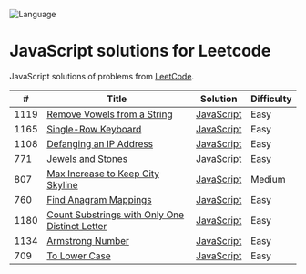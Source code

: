 ![Language](https://img.shields.io/badge/Language-JavaScript-orange.svg)

# JavaScript solutions for Leetcode

JavaScript solutions of problems from [LeetCode](https://leetcode.com/).

| #    | Title                                                                                                                          | Solution                         | Difficulty |
| ---- | ------------------------------------------------------------------------------------------------------------------------------ | -------------------------------- | ---------- |
| 1119 | [Remove Vowels from a String](https://leetcode.com/problems/remove-vowels-from-a-string/)                                      | [JavaScript](./problems/1119.js) | Easy       |
| 1165 | [Single-Row Keyboard ](https://leetcode.com/problems/single-row-keyboard/)                                                     | [JavaScript](./problems/1165.js) | Easy       |
| 1108 | [Defanging an IP Address](https://leetcode.com/problems/defanging-an-ip-address/)                                              | [JavaScript](./problems/1108.js) | Easy       |
| 771  | [Jewels and Stones ](https://leetcode.com/problems/jewels-and-stones/)                                                         | [JavaScript](./problems/771.js)  | Easy       |
| 807  | [Max Increase to Keep City Skyline](https://leetcode.com/problems/max-increase-to-keep-city-skyline)                           | [JavaScript](./problems/807.js)  | Medium     |
| 760  | [Find Anagram Mappings](https://leetcode.com/problems/find-anagram-mappings)                                                   | [JavaScript](./problems/760.js)  | Easy       |
| 1180 | [Count Substrings with Only One Distinct Letter](https://leetcode.com/problems/count-substrings-with-only-one-distinct-letter) | [JavaScript](./problems/1180.js) | Easy       |
| 1134 | [Armstrong Number](https://leetcode.com/problems/armstrong-number/)                                                            | [JavaScript](./problems/1134.js) | Easy       |
| 709  | [To Lower Case](https://leetcode.com/problems/to-lower-case/submissions/)                                                      | [JavaScript](./problems/709.js)  | Easy       |
